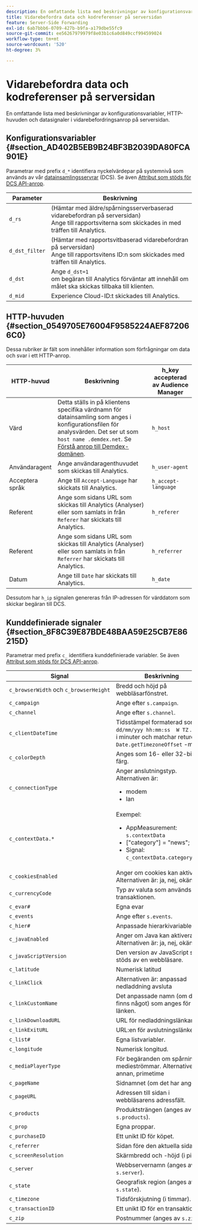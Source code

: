 ```yaml
---
description: En omfattande lista med beskrivningar av konfigurationsvariabler, HTTP-huvuden och datasignaler i vidarebefordringsanrop på serversidan.
title: Vidarebefordra data och kodreferenser på serversidan
feature: Server-Side Forwarding
exl-id: 6ab7bbb6-0709-427b-b9fa-a179dbe55fc9
source-git-commit: ee56267979979f8e03b1c6a0d849ccf994599024
workflow-type: tm+mt
source-wordcount: '520'
ht-degree: 3%

---
```


# Vidarebefordra data och kodreferenser på serversidan

En omfattande lista med beskrivningar av konfigurationsvariabler, HTTP-huvuden och datasignaler i vidarebefordringsanrop på serversidan.

## Konfigurationsvariabler {#section_AD402B5EB9B24BF3B2039DA80FCA901E}

Parametrar med prefix `d_*` identifiera nyckelvärdepar på systemnivå som används av vår [datainsamlingsservrar](https://experienceleague.adobe.com/docs/audience-manager/user-guide/reference/system-components/components-data-collection.html) (DCS). Se även [Attribut som stöds för DCS API-anrop](https://experienceleague.adobe.com/docs/audience-manager/user-guide/api-and-sdk-code/dcs/dcs-api-reference/dcs-keys.html).

| Parameter | Beskrivning |
|--- |--- |
| `d_rs` | (Hämtar med äldre/spårningsserverbaserad vidarebefordran på serversidan) <br>Ange till rapportsviterna som skickades in med träffen till Analytics. |
| `d_dst_filter` | (Hämtar med rapportsvitbaserad vidarebefordran på serversidan)  <br>Ange till rapportsvitens ID:n som skickades med träffen till Analytics. |
| `d_dst` | Ange `d_dst=1`  <br>om begäran till Analytics förväntar att innehåll om målet ska skickas tillbaka till klienten. |
| `d_mid` | Experience Cloud-ID:t skickades till Analytics. |

## HTTP-huvuden {#section_0549705E76004F9585224AEF872066C0}

Dessa rubriker är fält som innehåller information som förfrågningar om data och svar i ett HTTP-anrop.

| HTTP-huvud | Beskrivning | h_key accepterad av Audience Manager |
| --- | --- | --- |
| Värd | Detta ställs in på klientens specifika värdnamn för datainsamling som anges i konfigurationsfilen för analysvärden. Det ser ut som `host name .demdex.net`. Se [Förstå anrop till Demdex-domänen](https://experienceleague.adobe.com/docs/audience-manager/user-guide/reference/demdex-calls.html?lang=en). | `h_host` |
| Användaragent | Ange användaragenthuvudet som skickas till Analytics. | `h_user-agent` |
| Acceptera språk | Ange till  `Accept-Language`  har skickats till Analytics. | `h_accept-language` |
| Referent | Ange som sidans URL som skickas till Analytics (Analyser) eller som samlats in från `Referer` har skickats till Analytics. | `h_referer` |
| Referent | Ange som sidans URL som skickas till Analytics (Analyser) eller som samlats in från `Referrer` har skickats till Analytics. | `h_referrer` |
| Datum | Ange till `Date` har skickats till Analytics. | `h_date` |

Dessutom har `h_ip` signalen genereras från IP-adressen för värddatorn som skickar begäran till DCS.

## Kunddefinierade signaler {#section_8F8C39E87BDE48BAA59E25CB7E86215D}

Parametrar med prefix `c_` identifiera kunddefinierade variabler. Se även [Attribut som stöds för DCS API-anrop](https://experienceleague.adobe.com/docs/audience-manager/user-guide/api-and-sdk-code/dcs/dcs-api-reference/dcs-keys.html).

| Signal | Beskrivning |
| --- |--- |
| `c_browserWidth` och `c_browserHeight` | Bredd och höjd på webbläsarfönstret. |
| `c_campaign` | Ange efter `s.campaign`. |
| `c_channel` | Ange efter `s.channel`. |
| `c_clientDateTime` | Tidsstämpel formaterad som `dd/mm/yyy hh:mm:ss  W TZ` . `TZ` är i minuter och matchar returen av `Date.getTimezoneOffset` -metod. |
| `c_colorDepth` | Anges som 16- eller 32-bitars färg. |
| `c_connectionType` | Anger anslutningstyp. Alternativen är:<ul><li>modem</li><li>lan</li></ul> |
| `c_contextData.*` | Exempel:<ul><li>AppMeasurement: `s.contextData`</li><li>[&quot;category&quot;] = &quot;news&quot;;</li><li>Signal: `c_contextData.category=news`</li></ul> |
| `c_cookiesEnabled` | Anger om cookies kan aktiveras. Alternativen är: ja, nej, okänd |
| `c_currencyCode` | Typ av valuta som används för transaktionen. |
| `c_evar#` | Egna evar |
| `c_events` | Ange efter `s.events`. |
| `c_hier#` | Anpassade hierarkivariabler. |
| `c_javaEnabled` | Anger om Java kan aktiveras. Alternativen är: ja, nej, okänd |
| `c_javaScriptVersion` | Den version av JavaScript som stöds av en webbläsare. |
| `c_latitude` | Numerisk latitud |
| `c_linkClick` | Alternativen är: anpassad nedladdning avsluta |
| `c_linkCustomName` | Det anpassade namn (om det finns något) som anges för länken. |
| `c_linkDownloadURL` | URL för nedladdningslänkar. |
| `c_linkExitURL` | URL:en för avslutningslänken. |
| `c_list#` | Egna listvariabler. |
| `c_longitude` | Numerisk longitud. |
| `c_mediaPlayerType` | För begäranden om spårning av medieströmmar. Alternativen är: annan, primetime |
| `c_pageName` | Sidnamnet (om det har angetts). |
| `c_pageURL` | Adressen till sidan i webbläsarens adressfält. |
| `c_products` | Produktsträngen (anges av `s.products`). |
| `c_prop` | Egna proppar. |
| `c_purchaseID` | Ett unikt ID för köpet. |
| `c_referrer` | Sidan före den aktuella sidan. |
| `c_screenResolution` | Skärmbredd och -höjd (i pixlar). |
| `c_server` | Webbservernamn (anges av `s.server`). |
| `c_state` | Geografisk region (anges av `s.state`). |
| `c_timezone` | Tidsförskjutning (i timmar). |
| `c_transactionID` | Ett unikt ID för en transaktion. |
| `c_zip` | Postnummer (anges av `s.zip`). |

